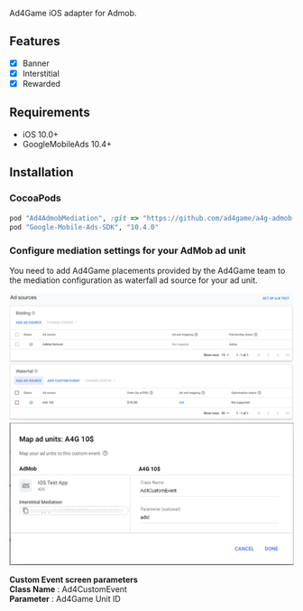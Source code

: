 Ad4Game iOS adapter for Admob.

## Features
- [x] Banner
- [x] Interstitial
- [x] Rewarded
 
## Requirements

- iOS 10.0+
- GoogleMobileAds 10.4+

## Installation

### CocoaPods

```ruby
pod "Ad4AdmobMediation", :git => "https://github.com/ad4game/a4g-admob-ios.git", :tag => "main"
pod "Google-Mobile-Ads-SDK", "10.4.0"
```

### Configure mediation settings for your AdMob ad unit

You need to add Ad4Game placements provided by the Ad4Game team to the mediation configuration as waterfall ad source for your ad unit.

![Waterfall Ad Source](./1679651879220.png)
![Custom Event](./20230407-194253.png)

**Custom Event screen parameters**<br />
**Class Name** : Ad4CustomEvent<br />
**Parameter** : Ad4Game Unit ID<br />
